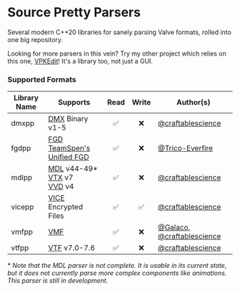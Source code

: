 # Source Pretty Parsers
Several modern C++20 libraries for sanely parsing Valve formats, rolled into one big repository.

Looking for more parsers in this vein? Try my other project which relies on this one,
[VPKEdit](https://github.com/craftablescience/VPKEdit)! It's a library too, not just a GUI.

### Supported Formats

| Library Name | Supports                                                                                                                                                                                 | Read | Write | Author(s)                                                                                      |
|--------------|------------------------------------------------------------------------------------------------------------------------------------------------------------------------------------------|:----:|:-----:|------------------------------------------------------------------------------------------------|
| dmxpp        | [DMX](https://developer.valvesoftware.com/wiki/DMX) Binary v1-5                                                                                                                          |  ✅   |   ❌   | [@craftablescience](https://github.com/craftablescience)                                       |
| fgdpp        | [FGD](https://developer.valvesoftware.com/wiki/FGD)<br>[TeamSpen's Unified FGD](https://github.com/TeamSpen210/HammerAddons/wiki/Unified-FGD)                                            |  ✅   |   ❌   | [@Trico-Everfire](https://github.com/Trico-Everfire)                                           |
| mdlpp        | [MDL](https://developer.valvesoftware.com/wiki/MDL_(Source)) v44-49*<br>[VTX](https://developer.valvesoftware.com/wiki/VTX) v7<br>[VVD](https://developer.valvesoftware.com/wiki/VVD) v4 |  ✅   |   ❌   | [@craftablescience](https://github.com/craftablescience)                                       |
| vicepp       | [VICE](https://developer.valvesoftware.com/wiki/VICE) Encrypted Files                                                                                                                    |  ✅   |   ✅   | [@craftablescience](https://github.com/craftablescience)                                       |
| vmfpp        | [VMF](https://developer.valvesoftware.com/wiki/VMF_(Valve_Map_Format))                                                                                                                   |  ✅   |   ❌   | [@Galaco](https://github.com/Galaco), [@craftablescience](https://github.com/craftablescience) |
| vtfpp        | [VTF](https://developer.valvesoftware.com/wiki/VTF_(Valve_Texture_Format)) v7.0-7.6                                                                                                      |  ✅   |   ❌   | [@craftablescience](https://github.com/craftablescience)                                       |

\* *Note that the MDL parser is not complete. It is usable in its current state, but it does not currently parse more complex components like animations. This parser is still in development.*
